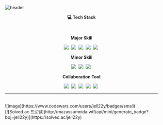 ![header](https://capsule-render.vercel.app/api?type=waving&color=gradient&customColorList=12&height=220&text=YooChang%20Yoon&animation=twinkling&desc=jell22y's%20github&fontAlignY=40&descAlign=72&descAlignY=60)

<p align="center"> <b> &#128187; Tech Stack </b> </p>

<br>

<p align="center"> <b> Major Skill </b> </p>
<p align="center">
<img src="https://img.shields.io/badge/Unity-000000?style=flat-square&logo=Unity&logoColor=white"/></a>&nbsp
<img src="https://img.shields.io/badge/C%23-239120?style=flat-square&logo=C%20Sharp&logoColor=white"/></a>&nbsp 
<img src="https://img.shields.io/badge/Android-3DDC84?style=flat-square&logo=Android&logoColor=white"/></a>&nbsp 
<img src="https://img.shields.io/badge/Android%20Studio-3DDC84?style=flat-square&logo=Android%20Studio&logoColor=white"/></a>&nbsp 
<img src="https://img.shields.io/badge/Java-007396?style=flat-square"/></a>&nbsp 
</p>

<p align="center"> <b> Minor Skill </b> </p>
<p align="center">
<img src="https://img.shields.io/badge/C%2B%2B-00599C?style=flat-square&logo=C%2B%2B&logoColor=white"/></a>&nbsp 
<img src="https://img.shields.io/badge/PHP-777BB4?style=flat-square&logo=PHP&logoColor=white"/></a>&nbsp
<img src="https://img.shields.io/badge/MySQL-4479A1?style=flat-square&logo=MySQL&logoColor=white"/></a>&nbsp 
</p>

<p align="center"> <b> Collaboration Tool </b> </p>
<p align="center">
<img src="https://img.shields.io/badge/Git-F05032?style=flat-square&logo=Git&logoColor=white"/></a>&nbsp
<img src="https://img.shields.io/badge/GitHub-181717?style=flat-square&logo=GitHub&logoColor=white"/></a>&nbsp
<img src="https://img.shields.io/badge/Notion-000000?style=flat-square&logo=Notion&logoColor=white"/></a>&nbsp
<img src="https://img.shields.io/badge/Jira-0052CC?style=flat-square&logo=Jira&logoColor=white"/></a>&nbsp
<img src="https://img.shields.io/badge/Slack-4A154B?style=flat-square&logo=Slack&logoColor=white"/></a>&nbsp
</p>


---
<br>
![image](https://www.codewars.com/users/jell22y/badges/small)
<br>
[![Solved.ac
프로필](http://mazassumnida.wtf/api/mini/generate_badge?boj=jell22y)](https://solved.ac/jell22y)